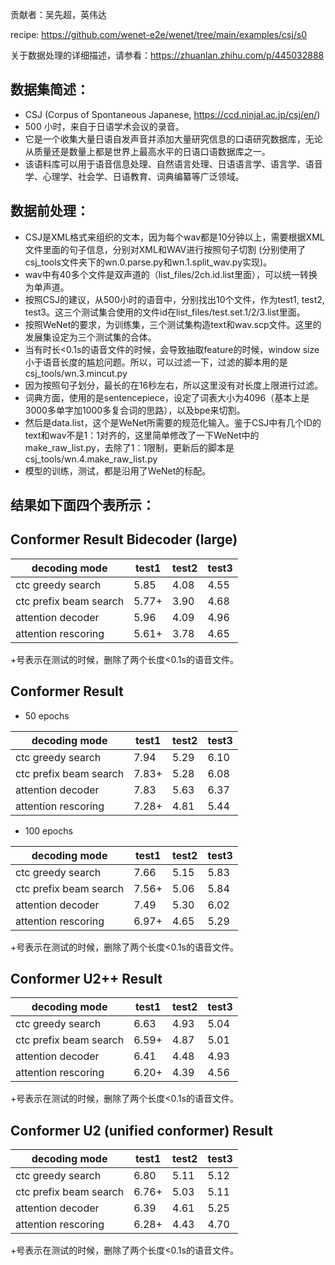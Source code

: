 贡献者：吴先超，英伟达

recipe: https://github.com/wenet-e2e/wenet/tree/main/examples/csj/s0

关于数据处理的详细描述，请参看：https://zhuanlan.zhihu.com/p/445032888

## 数据集简述：
* CSJ (Corpus of Spontaneous Japanese, https://ccd.ninjal.ac.jp/csj/en/)
* 500 小时，来自于日语学术会议的录音。
* 它是一个收集大量日语自发声音并添加大量研究信息的口语研究数据库，无论从质量还是数量上都是世界上最高水平的日语口语数据库之一。
* 该语料库可以用于语音信息处理、自然语言处理、日语语言学、语言学、语音学、心理学、社会学、日语教育、词典编纂等广泛领域。

## 数据前处理：
* CSJ是XML格式来组织的文本，因为每个wav都是10分钟以上，需要根据XML文件里面的句子信息，分别对XML和WAV进行按照句子切割 (分别使用了csj_tools文件夹下的wn.0.parse.py和wn.1.split_wav.py实现)。
* wav中有40多个文件是双声道的（list_files/2ch.id.list里面），可以统一转换为单声道。
* 按照CSJ的建议，从500小时的语音中，分别找出10个文件，作为test1, test2, test3。这三个测试集合使用的文件id在list_files/test.set.1/2/3.list里面。
* 按照WeNet的要求，为训练集，三个测试集构造text和wav.scp文件。这里的发展集设定为三个测试集的合体。
* 当有时长<0.1s的语音文件的时候，会导致抽取feature的时候，window size小于语音长度的尴尬问题。所以，可以过滤一下，过滤的脚本用的是csj_tools/wn.3.mincut.py
* 因为按照句子划分，最长的在16秒左右，所以这里没有对长度上限进行过滤。
* 词典方面，使用的是sentencepiece，设定了词表大小为4096（基本上是3000多单字加1000多复合词的思路），以及bpe来切割。
* 然后是data.list，这个是WeNet所需要的规范化输入。鉴于CSJ中有几个ID的text和wav不是1：1对齐的，这里简单修改了一下WeNet中的make_raw_list.py，去除了1：1限制，更新后的脚本是csj_tools/wn.4.make_raw_list.py
* 模型的训练，测试，都是沿用了WeNet的标配。

## 结果如下面四个表所示：

## Conformer Result Bidecoder (large)


| decoding mode                    | test1      | test2      | test3      |
|----------------------------------|------------|------------|------------|
| ctc greedy search                | 5.85       | 4.08       | 4.55       |
| ctc prefix beam search           | 5.77+      | 3.90       | 4.68       |
| attention decoder                | 5.96       | 4.09       | 4.96       |
| attention rescoring              | 5.61+      | 3.78       | 4.65       |

+号表示在测试的时候，删除了两个长度<0.1s的语音文件。



## Conformer Result

* 50 epochs

| decoding mode                    | test1      | test2      | test3      |
|----------------------------------|------------|------------|------------|
| ctc greedy search                | 7.94       | 5.29       | 6.10       |
| ctc prefix beam search           | 7.83+      | 5.28       | 6.08       |
| attention decoder                | 7.83       | 5.63       | 6.37       |
| attention rescoring              | 7.28+      | 4.81       | 5.44       |


* 100 epochs

| decoding mode                    | test1      | test2      | test3      |
|----------------------------------|------------|------------|------------|
| ctc greedy search                | 7.66       | 5.15       | 5.83       |
| ctc prefix beam search           | 7.56+      | 5.06       | 5.84       |
| attention decoder                | 7.49       | 5.30       | 6.02       |
| attention rescoring              | 6.97+      | 4.65       | 5.29       |


+号表示在测试的时候，删除了两个长度<0.1s的语音文件。


## Conformer U2++ Result


| decoding mode                    | test1      | test2      | test3      |
|----------------------------------|------------|------------|------------|
| ctc greedy search                | 6.63       | 4.93       | 5.04       |
| ctc prefix beam search           | 6.59+      | 4.87       | 5.01       |
| attention decoder                | 6.41       | 4.48       | 4.93       |
| attention rescoring              | 6.20+      | 4.39       | 4.56       |

+号表示在测试的时候，删除了两个长度<0.1s的语音文件。



## Conformer U2 (unified conformer) Result



| decoding mode                    | test1      | test2      | test3      |
|----------------------------------|------------|------------|------------|
| ctc greedy search                | 6.80       | 5.11       | 5.12       |
| ctc prefix beam search           | 6.76+      | 5.03       | 5.11       |
| attention decoder                | 6.39       | 4.61       | 5.25       |
| attention rescoring              | 6.28+      | 4.43       | 4.70       |

+号表示在测试的时候，删除了两个长度<0.1s的语音文件。

